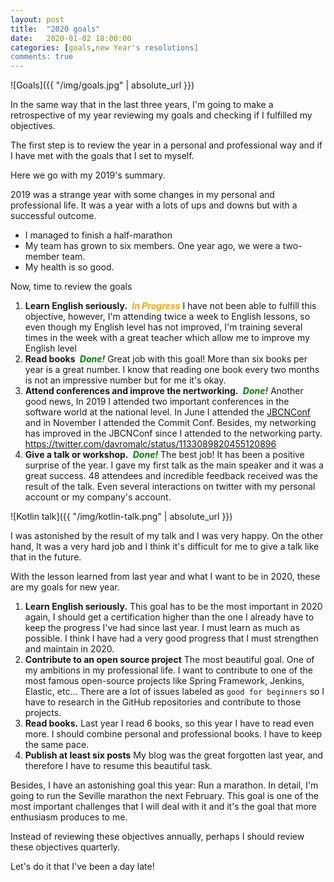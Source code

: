 ```yaml
---
layout: post
title:  "2020 goals"
date:   2020-01-02 18:00:00
categories: [goals,new Year's resolutions]
comments: true
---
```


![Goals]({{ "/img/goals.jpg" | absolute_url }})

In the same way that in the last three years,  I'm going to make a retrospective of my year reviewing my goals and checking if I fulfilled my objectives. 

The first step is to review the year in a personal and professional way and if I have met with the goals that I set to myself.

Here we go with my 2019's summary.

2019 was a strange year with some changes in my personal and professional life. It was a year with a lots of ups and downs but with a successful outcome.

- I managed to finish a half-marathon
- My team has grown to six members. One year ago, we were a two-member team. 
- My health is so good.

Now, time to review the goals

1. **Learn English seriously.** <i class="fa fa-warning" aria-hidden="true" title="In Progress" style="color: orange;font-weight: bold;">&nbsp;In Progress</i> I have not been able to fulfill this objective, however, I'm attending twice a week to English lessons, so even though my English level has not improved, I'm training several times in the week with a great teacher which allow me to improve my English level
2. **Read books** <i class="fa fa-check" aria-hidden="true" title="Done" style="color: green;font-weight: bold;">&nbsp;Done!</i> Great job with this goal! More than six books per year is a great number. I know that reading one book every two months is not an impressive number but for me it's okay.
3. **Attend conferences and improve the nertworking.** <i class="fa fa-check" aria-hidden="true" title="Done" style="color: green;font-weight: bold;">&nbsp;Done!</i>  Another good news, In  2019 I attended two important conferences in the software world at the national level. In June I attended the [JBCNConf](https://david-romero.github.io//articles/2019-06/jbcnconf-2019) and in November I attended the Commit Conf. Besides, my networking has improved in the JBCNConf since I attended to the networking party.  https://twitter.com/davromalc/status/1133089820455120896
4. **Give a talk or workshop.** <i class="fa fa-check" aria-hidden="true" title="Done" style="color: green;font-weight: bold;">&nbsp;Done!</i> The best job!  It has been a positive surprise of the year. I gave my first talk as the main speaker and it was a great success. 48 attendees and incredible feedback received was the result of the talk. Even several interactions on twitter with my personal account or my company's account. 

![Kotlin talk]({{ "/img/kotlin-talk.png" | absolute_url }})

I was astonished by the result of my talk and I was very happy.  On the other hand, It was a very hard job and I think it's difficult for me to give a talk like that in the future.

With the lesson learned from last year and what I want to be in 2020, these are my goals for new year.

1. **Learn English seriously.** This goal has to be the most important in 2020 again, I should get a certification higher than the one I already have to keep the progress I've had since last year. I must learn as much as possible. I think I have had a very good progress that I must strengthen and maintain in 2020.
2. **Contribute to an open source project** The most beautiful goal. One of my ambitions in my professional life. I want to contribute to one of the most famous open-source projects like Spring Framework, Jenkins, Elastic, etc... There are a lot of issues labeled as `good for beginners` so I have to research in the GitHub repositories and contribute to those projects.
3. **Read books.** Last year I read 6 books, so this year I have to read even more. I should combine personal and professional books. I have to keep the same pace.
4. **Publish at least six posts** My blog was the great forgotten last year, and therefore I have to resume this beautiful task.

Besides, I have an astonishing goal this year: Run a marathon. In detail, I'm going to run the Seville marathon the next February. This goal is one of the most important challenges that I will deal with it and it's the goal that more enthusiasm produces to me.

Instead of reviewing these objectives annually, perhaps I should review these objectives quarterly.

Let's do it that I've been a day late!  <i class="fa fa-smile-o" aria-hidden="true"></i>